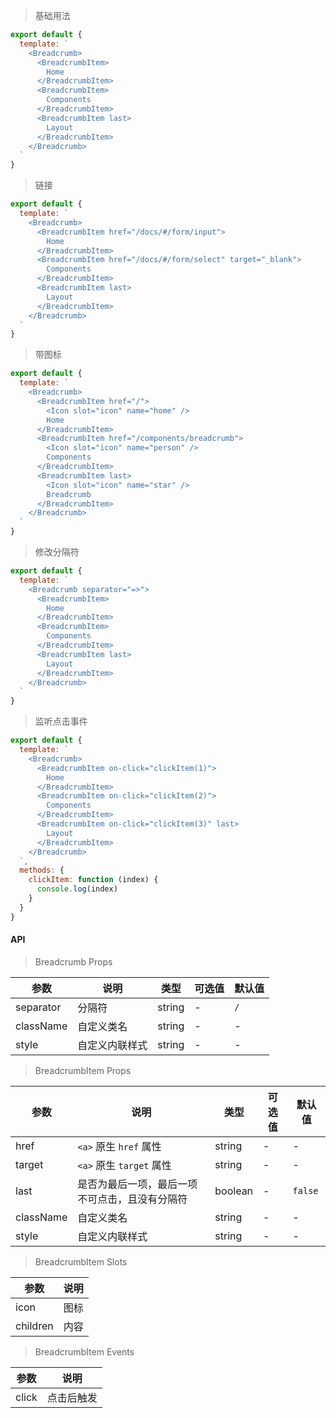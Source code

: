 > 基础用法

```js
export default {
  template: `
    <Breadcrumb>
      <BreadcrumbItem>
        Home
      </BreadcrumbItem>
      <BreadcrumbItem>
        Components
      </BreadcrumbItem>
      <BreadcrumbItem last>
        Layout
      </BreadcrumbItem>
    </Breadcrumb>
  `
}
```

> 链接

```js
export default {
  template: `
    <Breadcrumb>
      <BreadcrumbItem href="/docs/#/form/input">
        Home
      </BreadcrumbItem>
      <BreadcrumbItem href="/docs/#/form/select" target="_blank">
        Components
      </BreadcrumbItem>
      <BreadcrumbItem last>
        Layout
      </BreadcrumbItem>
    </Breadcrumb>
  `
}
```

> 带图标

```js
export default {
  template: `
    <Breadcrumb>
      <BreadcrumbItem href="/">
        <Icon slot="icon" name="home" />
        Home
      </BreadcrumbItem>
      <BreadcrumbItem href="/components/breadcrumb">
        <Icon slot="icon" name="person" />
        Components
      </BreadcrumbItem>
      <BreadcrumbItem last>
        <Icon slot="icon" name="star" />
        Breadcrumb
      </BreadcrumbItem>
    </Breadcrumb>
  `
}
```

> 修改分隔符

```js
export default {
  template: `
    <Breadcrumb separator="=>">
      <BreadcrumbItem>
        Home
      </BreadcrumbItem>
      <BreadcrumbItem>
        Components
      </BreadcrumbItem>
      <BreadcrumbItem last>
        Layout
      </BreadcrumbItem>
    </Breadcrumb>
  `
}
```

> 监听点击事件

```js
export default {
  template: `
    <Breadcrumb>
      <BreadcrumbItem on-click="clickItem(1)">
        Home
      </BreadcrumbItem>
      <BreadcrumbItem on-click="clickItem(2)">
        Components
      </BreadcrumbItem>
      <BreadcrumbItem on-click="clickItem(3)" last>
        Layout
      </BreadcrumbItem>
    </Breadcrumb>
  `,
  methods: {
    clickItem: function (index) {
      console.log(index)
    }
  }
}
```

#### API

> Breadcrumb Props

参数 | 说明 | 类型 | 可选值 | 默认值
---|---|---|---|---
separator | 分隔符 | string | - | `/`
className | 自定义类名 | string | - | -
style | 自定义内联样式 | string | - | -

> BreadcrumbItem Props

参数 | 说明 | 类型 | 可选值 | 默认值
---|---|---|---|---
href | `<a>` 原生 `href` 属性 | string | - | -
target | `<a>` 原生 `target` 属性 | string | - | -
last | 是否为最后一项，最后一项不可点击，且没有分隔符 | boolean | - | `false`
className | 自定义类名 | string | - | -
style | 自定义内联样式 | string | - | -

> BreadcrumbItem Slots

参数 | 说明
---|---
icon | 图标
children | 内容

> BreadcrumbItem Events

参数 | 说明
---|---
click | 点击后触发